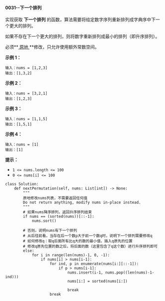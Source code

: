 #### 0031--下一个排列

实现获取 **下一个排列** 的函数，算法需要将给定数字序列重新排列成字典序中下一个更大的排列。

如果不存在下一个更大的排列，则将数字重新排列成最小的排列（即升序排列）。

必须**[ 原地 ](https://baike.baidu.com/item/原地算法)**修改，只允许使用额外常数空间。

 

**示例 1：**

```
输入：nums = [1,2,3]
输出：[1,3,2]
```

**示例 2：**

```
输入：nums = [3,2,1]
输出：[1,2,3]
```

**示例 3：**

```
输入：nums = [1,1,5]
输出：[1,5,1]
```

**示例 4：**

```
输入：nums = [1]
输出：[1]
```

 

**提示：**

- `1 <= nums.length <= 100`
- `0 <= nums[i] <= 100`



```
class Solution:
    def nextPermutation(self, nums: List[int]) -> None:
        """
        原地修改nums列表，不需要返回任何值
        Do not return anything, modify nums in-place instead.
        """
        # 如果nums降序排列，返回升序排列结束
        if nums == (sorted(nums))[::-1]:
            nums.sort()
            
        # 否则，说明nums有下一个排列
        # 从后往前看，当存在后一个数p大于前一个数q时，说明下一个排列需要修改q
        # 如何修改q：取q后面所有比q大的数的最小值，插入q原先的位置
        # 修改q原先位置的数之后，将后面的数（这里包含了q这个数）进行升序排列即可
        else:
            for i in range(len(nums)-1, 0, -1):               
                if nums[i] > nums[i-1]:
                    for ind, p in enumerate(nums[i:][::-1]):
                        if p > nums[i-1]:
                            nums.insert(i-1, nums.pop((len(nums)-1-ind)))
                            nums[i:] = sorted(nums[i:])

                            break                
                    break
        
```

